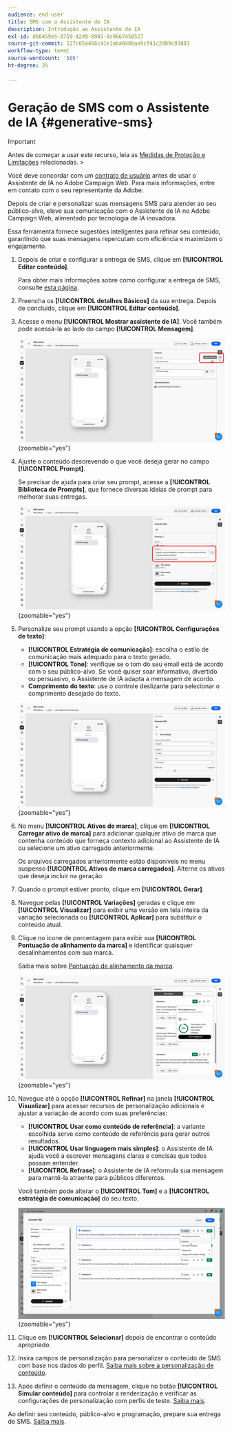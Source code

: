 ```yaml
---
audience: end-user
title: SMS com o Assistente de IA
description: Introdução ao Assistente de IA
exl-id: db0459e5-8759-42d9-8945-8c9667450527
source-git-commit: 127c65a466c41e1aba8408aa9cf41c2d89c93801
workflow-type: tm+mt
source-wordcount: '505'
ht-degree: 3%

---
```


# Geração de SMS com o Assistente de IA {#generative-sms}

>[!IMPORTANT]
>
>Antes de começar a usar este recurso, leia as [Medidas de Proteção e Limitações](generative-gs.md#generative-guardrails) relacionadas.
>&#x200B;></br>
>
>Você deve concordar com um [contrato de usuário](https://www.adobe.com/legal/licenses-terms/adobe-dx-gen-ai-user-guidelines.html) antes de usar o Assistente de IA no Adobe Campaign Web. Para mais informações, entre em contato com o seu representante da Adobe.

Depois de criar e personalizar suas mensagens SMS para atender ao seu público-alvo, eleve sua comunicação com o Assistente de IA no Adobe Campaign Web, alimentado por tecnologia de IA inovadora.

Essa ferramenta fornece sugestões inteligentes para refinar seu conteúdo, garantindo que suas mensagens repercutam com eficiência e maximizem o engajamento.

1. Depois de criar e configurar a entrega de SMS, clique em **[!UICONTROL Editar conteúdo]**.

   Para obter mais informações sobre como configurar a entrega de SMS, consulte [esta página](../sms/create-sms.md).

1. Preencha os **[!UICONTROL detalhes Básicos]** da sua entrega. Depois de concluído, clique em **[!UICONTROL Editar conteúdo]**.

1. Acesse o menu **[!UICONTROL Mostrar assistente de IA]**. Você também pode acessá-la ao lado do campo **[!UICONTROL Mensagem]**.

   ![Captura de tela mostrando o menu Mostrar Assistente de IA](assets/sms-genai-1.png){zoomable="yes"}

1. Ajuste o conteúdo descrevendo o que você deseja gerar no campo **[!UICONTROL Prompt]**.

   Se precisar de ajuda para criar seu prompt, acesse a **[!UICONTROL Biblioteca de Prompts]**, que fornece diversas ideias de prompt para melhorar suas entregas.

   ![Captura de tela mostrando a Biblioteca de Prompts](assets/sms-genai-2.png){zoomable="yes"}

1. Personalize seu prompt usando a opção **[!UICONTROL Configurações de texto]**:

   * **[!UICONTROL Estratégia de comunicação]**: escolha o estilo de comunicação mais adequado para o texto gerado.
   * **[!UICONTROL Tone]**: verifique se o tom do seu email está de acordo com o seu público-alvo. Se você quiser soar informativo, divertido ou persuasivo, o Assistente de IA adapta a mensagem de acordo.
   * **Comprimento do texto**: use o controle deslizante para selecionar o comprimento desejado do texto.

   ![Captura de tela mostrando as opções de configuração de texto](assets/sms-genai-3.png){zoomable="yes"}

1. No menu **[!UICONTROL Ativos de marca]**, clique em **[!UICONTROL Carregar ativo de marca]** para adicionar qualquer ativo de marca que contenha conteúdo que forneça contexto adicional ao Assistente de IA ou selecione um ativo carregado anteriormente.

   Os arquivos carregados anteriormente estão disponíveis no menu suspenso **[!UICONTROL Ativos de marca carregados]**. Alterne os ativos que deseja incluir na geração.

1. Quando o prompt estiver pronto, clique em **[!UICONTROL Gerar]**.

1. Navegue pelas **[!UICONTROL Variações]** geradas e clique em **[!UICONTROL Visualizar]** para exibir uma versão em tela inteira da variação selecionada ou **[!UICONTROL Aplicar]** para substituir o conteúdo atual.

1. Clique no ícone de porcentagem para exibir sua **[!UICONTROL Pontuação de alinhamento da marca]** e identificar quaisquer desalinhamentos com sua marca.

   Saiba mais sobre [Pontuação de alinhamento da marca](../content/brands-score.md).

   ![](assets/sms-genai-5.png){zoomable="yes"}

1. Navegue até a opção **[!UICONTROL Refinar]** na janela **[!UICONTROL Visualizar]** para acessar recursos de personalização adicionais e ajustar a variação de acordo com suas preferências:

   * **[!UICONTROL Usar como conteúdo de referência]**: a variante escolhida serve como conteúdo de referência para gerar outros resultados.
   * **[!UICONTROL Usar linguagem mais simples]**: o Assistente de IA ajuda você a escrever mensagens claras e concisas que todos possam entender.
   * **[!UICONTROL Refrase]**: o Assistente de IA reformula sua mensagem para mantê-la atraente para públicos diferentes.

   Você também pode alterar o **[!UICONTROL Tom]** e a **[!UICONTROL estratégia de comunicação]** do seu texto.

   ![Captura de tela mostrando as opções de refinamento](assets/sms-genai-4.png){zoomable="yes"}

1. Clique em **[!UICONTROL Selecionar]** depois de encontrar o conteúdo apropriado.

1. Insira campos de personalização para personalizar o conteúdo de SMS com base nos dados do perfil. [Saiba mais sobre a personalização de conteúdo](../personalization/personalize.md).

1. Após definir o conteúdo da mensagem, clique no botão **[!UICONTROL Simular conteúdo]** para controlar a renderização e verificar as configurações de personalização com perfis de teste. [Saiba mais](../preview-test/preview-content.md).

Ao definir seu conteúdo, público-alvo e programação, prepare sua entrega de SMS. [Saiba mais](../monitor/prepare-send.md).
